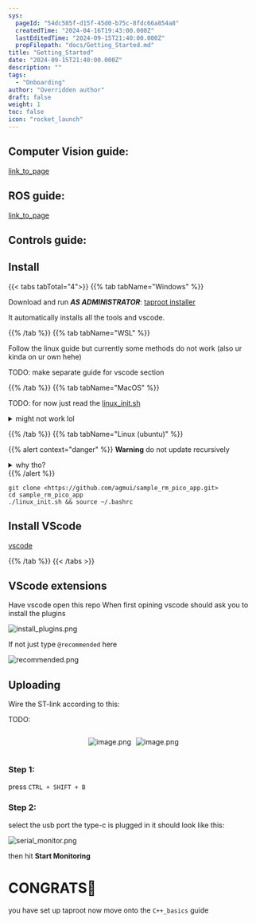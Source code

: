 ```yaml
---
sys:
  pageId: "54dc585f-d15f-45d0-b75c-8fdc66a854a8"
  createdTime: "2024-04-16T19:43:00.000Z"
  lastEditedTime: "2024-09-15T21:40:00.000Z"
  propFilepath: "docs/Getting_Started.md"
title: "Getting_Started"
date: "2024-09-15T21:40:00.000Z"
description: ""
tags:
  - "Onboarding"
author: "Overridden author"
draft: false
weight: 1
toc: false
icon: "rocket_launch"
---
```


## Computer Vision guide:

[link_to_page](86d45bc0-388b-4d26-8848-44f255f73d0e)

## ROS guide:

[link_to_page](3c76c1de-ec8f-46d6-8b0a-294005edc2d5)

## Controls guide:

## Install

{{< tabs tabTotal="4">}}
{{% tab tabName="Windows" %}}

Download and run _**AS ADMINISTRATOR**_: [taproot installer](https://github.com/Thornbots/TeachingFreshies/releases/tag/1.0)

It automatically installs all the tools and vscode.

{{% /tab %}}
{{% tab tabName="WSL" %}}

Follow the linux guide but currently some methods do not work (also ur kinda on ur own hehe)

TODO: make separate guide for vscode section

{{% /tab %}}
{{% tab tabName="MacOS" %}}

TODO: for now just read the [linux_init.sh](https://github.com/agmui/sample_rm_pico_app/blob/main/linux_init.sh)

<details>
<summary>might not work lol</summary>

`brew install libusb pkg-config`

Next install: [vscode](https://code.visualstudio.com/Download)

</details>

{{% /tab %}}
{{% tab tabName="Linux (ubuntu)" %}}

{{% alert context="danger" %}}
**Warning** do not update recursively
<details>
<summary>why tho?</summary>
There are some submodules that may go on for a while (like tinyusb) and I highly
recommend you don't need to get them.
If you want to see what submodules I update just look in `linux_init.sh`
</details>
{{% /alert %}}

```shell
git clone <https://github.com/agmui/sample_rm_pico_app.git>
cd sample_rm_pico_app
./linux_init.sh && source ~/.bashrc
```

## Install VScode

[vscode](https://code.visualstudio.com/Download)

{{% /tab %}}
{{< /tabs >}}

## VScode extensions

Have vscode open this repo
When first opining vscode should ask you to install the plugins

![install_plugins.png](https://prod-files-secure.s3.us-west-2.amazonaws.com/d518164a-d88e-44d1-a4ee-3adb3bd8bce0/89bd30f0-1825-4e77-867b-0a41ce370880/install_plugins.png?X-Amz-Algorithm=AWS4-HMAC-SHA256&X-Amz-Content-Sha256=UNSIGNED-PAYLOAD&X-Amz-Credential=ASIAZI2LB466UB4FF77S%2F20250216%2Fus-west-2%2Fs3%2Faws4_request&X-Amz-Date=20250216T100652Z&X-Amz-Expires=3600&X-Amz-Security-Token=IQoJb3JpZ2luX2VjEC4aCXVzLXdlc3QtMiJHMEUCIA2l%2FAy4nF3ZahFdZEH09ZFKsV1AZkETu0wtUUAPoN%2BDAiEAuymePryDnNbLDmkFOwaKzn%2Bm8PWB8uBFNartpzykKSsq%2FwMIVxAAGgw2Mzc0MjMxODM4MDUiDNVQIkAaJs5bKWx2jircA5JtO7BW0w%2FB1LfVRqOgZQAni21MeGfuwYLD3wTUyC%2B7u4COFRVI5Y4G9QPdbIa4BAknlJrYkaOMNflkAQft%2F1ZDTcHU6ZJNjRSf%2FRwkxysu1x7r23plIj8PO0lzm1eVeX0jTn%2FcwXa5Jj1k4mpxbHEFQ5Q%2BNLpUU8Yaea4G8CvWaMQH7i%2Bt%2BHwFXDlvndSKP9JQIqvh06y%2F5HCkCOB90yfJru4%2F7R8n1%2Bdv4Wtm%2B6haMDJZWu9PiYSd%2BaGINsH%2Frk%2FZWj5U1iu0NYrjFZQPyvhj6ZIZiXm%2FcooqL3shMWq6ScPab6OXdhUgaZ%2BsJhq%2FRkq3pWRL29357qL52ToCxuGYFRbw8vPj13h%2B3vuM4mHIFGl482MKqrnmChwcicni0tKU72eEsG2NgQjlfR%2FCc9CsTPgRH6V%2BJabQFfTauaLw4VfxwoaROi92Mst5wLpbPBRTTPiyv8DXEyzPRznV6xH3PdjdwmydTN%2Byy1sIOXUhKn8uEALfThiJ3fnu0AciqnoiJx82bTDcQlfh1cd83oYjdg2sGWPGj4PlJwuU%2B4IuHU4aCdfENHXXD3AlBV7mqz1X2SFOCzl6Yo5kr9NJTNTUebqr4YP0wp%2F%2BKRMTrmrdells%2B68riWBDMWjWMMX%2Bxb0GOqUBreiEf%2BArcqqTrJJSEEOQ%2F2Zwmn6qYOGqCQtk113GIfsvXgD59WOoiDn%2B53q%2FccAAmCK%2Fh4GaEDKmoq9YVsNoaDzA2MMaYWlG7LoRf%2BpfAGmkHemQV2V7%2FuQZMX36KZ9Kahp9ypb70TkLaZnN54Z33wQG4PnFimpVwBPMjM5f69EMmuj8qx9msp0lr8YPqa5EQVrOXgGW3Yz8vwgoFMTubRwinfzF&X-Amz-Signature=91d721cb6fb93a56454554ce0a4e4fb28ecc79b51d7243e232494e7f210ef50a&X-Amz-SignedHeaders=host&x-id=GetObject)

If not just type `@recommended` here  

![recommended.png](https://prod-files-secure.s3.us-west-2.amazonaws.com/d518164a-d88e-44d1-a4ee-3adb3bd8bce0/61e661e9-5d85-4dfc-be0d-8d2097a5e793/recommended.png?X-Amz-Algorithm=AWS4-HMAC-SHA256&X-Amz-Content-Sha256=UNSIGNED-PAYLOAD&X-Amz-Credential=ASIAZI2LB466UB4FF77S%2F20250216%2Fus-west-2%2Fs3%2Faws4_request&X-Amz-Date=20250216T100652Z&X-Amz-Expires=3600&X-Amz-Security-Token=IQoJb3JpZ2luX2VjEC4aCXVzLXdlc3QtMiJHMEUCIA2l%2FAy4nF3ZahFdZEH09ZFKsV1AZkETu0wtUUAPoN%2BDAiEAuymePryDnNbLDmkFOwaKzn%2Bm8PWB8uBFNartpzykKSsq%2FwMIVxAAGgw2Mzc0MjMxODM4MDUiDNVQIkAaJs5bKWx2jircA5JtO7BW0w%2FB1LfVRqOgZQAni21MeGfuwYLD3wTUyC%2B7u4COFRVI5Y4G9QPdbIa4BAknlJrYkaOMNflkAQft%2F1ZDTcHU6ZJNjRSf%2FRwkxysu1x7r23plIj8PO0lzm1eVeX0jTn%2FcwXa5Jj1k4mpxbHEFQ5Q%2BNLpUU8Yaea4G8CvWaMQH7i%2Bt%2BHwFXDlvndSKP9JQIqvh06y%2F5HCkCOB90yfJru4%2F7R8n1%2Bdv4Wtm%2B6haMDJZWu9PiYSd%2BaGINsH%2Frk%2FZWj5U1iu0NYrjFZQPyvhj6ZIZiXm%2FcooqL3shMWq6ScPab6OXdhUgaZ%2BsJhq%2FRkq3pWRL29357qL52ToCxuGYFRbw8vPj13h%2B3vuM4mHIFGl482MKqrnmChwcicni0tKU72eEsG2NgQjlfR%2FCc9CsTPgRH6V%2BJabQFfTauaLw4VfxwoaROi92Mst5wLpbPBRTTPiyv8DXEyzPRznV6xH3PdjdwmydTN%2Byy1sIOXUhKn8uEALfThiJ3fnu0AciqnoiJx82bTDcQlfh1cd83oYjdg2sGWPGj4PlJwuU%2B4IuHU4aCdfENHXXD3AlBV7mqz1X2SFOCzl6Yo5kr9NJTNTUebqr4YP0wp%2F%2BKRMTrmrdells%2B68riWBDMWjWMMX%2Bxb0GOqUBreiEf%2BArcqqTrJJSEEOQ%2F2Zwmn6qYOGqCQtk113GIfsvXgD59WOoiDn%2B53q%2FccAAmCK%2Fh4GaEDKmoq9YVsNoaDzA2MMaYWlG7LoRf%2BpfAGmkHemQV2V7%2FuQZMX36KZ9Kahp9ypb70TkLaZnN54Z33wQG4PnFimpVwBPMjM5f69EMmuj8qx9msp0lr8YPqa5EQVrOXgGW3Yz8vwgoFMTubRwinfzF&X-Amz-Signature=8a3251f60cf3c0d84fa542aacd2f6967810189874fe4c834a333df9346f423be&X-Amz-SignedHeaders=host&x-id=GetObject)

## Uploading

Wire the ST-link according to this:

TODO:

<div style="display: flex;flex-direction: row; column-gap:10px; max-width: 630px;justify-content: center;">
<div>

![image.png](https://prod-files-secure.s3.us-west-2.amazonaws.com/d518164a-d88e-44d1-a4ee-3adb3bd8bce0/210ecb78-1116-4d7b-b9b7-2292f66fa2c2/image.png?X-Amz-Algorithm=AWS4-HMAC-SHA256&X-Amz-Content-Sha256=UNSIGNED-PAYLOAD&X-Amz-Credential=ASIAZI2LB466RG5JI3W5%2F20250216%2Fus-west-2%2Fs3%2Faws4_request&X-Amz-Date=20250216T100655Z&X-Amz-Expires=3600&X-Amz-Security-Token=IQoJb3JpZ2luX2VjEC4aCXVzLXdlc3QtMiJGMEQCIHIWQdKXwHwM%2B97ru0EGebK%2BytpyZ9uPnAgbs5%2BGWS%2FoAiB8FoX7PQlzMI39nwfL06q262fEklkAPz3c2h1SEJGi%2Fir%2FAwhXEAAaDDYzNzQyMzE4MzgwNSIMXBwbArecaZmil%2FPVKtwDczXoan7uEkmPRZHBVXKuWIBovQoGsy0SQ11eBJ8E01O3633wk2v%2BeHKkohPjYkStX6Zl5MGYBoKfBh1GcjnucNuIxDggSq%2Fn23KnQ0jUW691GlvZ%2BjcZ9GSuJVSTpAfL%2FkEJny1Y84SCWCmNGZ%2FhgWHALDJqQUvnlHKYEXO%2BTtmOpr1PFfSlWqimcXK8VsPNrYzdWWqw0%2Fdh1m%2Fanmd4yOVJnkmPNnrEFM7XIQXqi9AHA%2Fswd9n9W1EkYG9et6THpe9jYuPNQRuVr0HEQ3MOAZFy%2FGTCFc1MTxIiklhvkMVe9obhcXUywBK8BZWrrXQmszqtjpHbjeh%2BDsWQdX9VMm%2B6dHqj3fhBIbnkkGJXz00gcuwFHLqFdsdTKqD3QH1UEoo3ifvOxIKd0iIGSqFfGsutkO%2F1l6tK4pU3YiqCjoHgXD1fFkMyk%2Fn0%2B7ZwgsoUJzMucptQD11yAEt4CTv3sN7daxkcSOZmX%2BrnEOhFTHFKUflpkj5nANsSfTjzqucXg17fYfdtzLS%2Bjkpqzj8n5yAZBnzcGD9GuMMhy5fK%2F%2FLs1x3FgHoAvuSMgBAXZwebmIg3xBMVCsvPA66WbbT1tStt9sRd1ZgqZV5ig8P0uGGc91eLB1P45Qx4k2kwwP3FvQY6pgEif5f3o9mbWtnm1t%2FgvQUMvNzO9WCcXXJ4WsvZENdRWji3kR8kY3pPpkmW1l3BJyaR7CQY5CIou4KeYtNl99ReTfLhBQ7gHPLeeXhLu6xkB75ZiSvlE1PnJf2ISVZMOFDS3j1OY%2BPyJKMt%2B88lJWmFGNx7BUqOsGmZzWkc5mJS%2B0SJBtlJYiJczpSRLwJcEKW9kQsUhcyGl3pIorfILsdKzNGmvgGz&X-Amz-Signature=67f82f12ac427a2280884fd33e2feff3f3d90f7d271426fa2761df1f30bc0fe4&X-Amz-SignedHeaders=host&x-id=GetObject)

</div>
<div>

![image.png](https://prod-files-secure.s3.us-west-2.amazonaws.com/d518164a-d88e-44d1-a4ee-3adb3bd8bce0/33a0fd0f-8ca6-4a86-8e09-26e95ded1fff/image.png?X-Amz-Algorithm=AWS4-HMAC-SHA256&X-Amz-Content-Sha256=UNSIGNED-PAYLOAD&X-Amz-Credential=ASIAZI2LB4664RMPDHKM%2F20250216%2Fus-west-2%2Fs3%2Faws4_request&X-Amz-Date=20250216T100655Z&X-Amz-Expires=3600&X-Amz-Security-Token=IQoJb3JpZ2luX2VjEC4aCXVzLXdlc3QtMiJHMEUCIQDkFp6K6LvqfytkBHvg3tVN458aj%2FyOT2%2FmbKqENxDqBgIgec8le8J90uysO6LiJ6ux85UUNQ46VLKQH1FqW27iCRIq%2FwMIVxAAGgw2Mzc0MjMxODM4MDUiDCdj18qwH8KtnY0BpircAxHkTKpa2ahporZeI%2B2pxKKqydvfzLDxGO5zWZFF9UGxOsEAW%2BphDU1ahDv%2BmrIATd0YWDvnCxZmdW7hOfygG7ETM6FpwfVGM%2FgJcIKHUZyivSdiobgX3vQlZDKzFTO11spkJjW3bSIPLu60w2xJa%2BydbGuTX4jXPuLHdekx%2B%2BS0p8%2BILKhnGHDCHApFjqknx1TzsG7NC%2FVf%2Bxw0eo684xapSO9xVcMNxdOd3wNG9nRybWb%2FNEnLqWcREG7I30GvcRtQ9gEz7O%2Bjf6x7Ej5mdDrMUQu87zy%2FfWUHEuY99SQbwy3MzIyuUTDA1yigsQrTHvqfCv3WmSp0HDT8NEEMxfKVdeRydLcjpBGG6kNeLCkxxBHWtpSwo1lingpyMUDbZQz3e8x5KihWMpI5%2FCjOf4aY4jijyCaO6hrkVZht4TTzXM2%2F44pMY%2BZkzholagflWSLJh7K0%2BJmDfL2o64ExXm1doi87dI37NlSpQCpRwyHXMKvowPFdM7K%2Fl3LsnCkqBRx5w6N5hmO6yiRgAMTiCsC8oZ3vsAbCb18IyDsEaa0%2BwvC%2BiYsCA%2Bpd5QsuvtL%2Ff1fIT4FEkWDftlRLmSzCL%2Besu1ZCeLPhRuOYeHOpHhs6lKMFLOL%2BZoR996R%2BMMD9xb0GOqUBMxw7ZTw1QZ9A63wo9LrJEbkXZBOIH3kcBpDOY5RRVwGVgNhfFpgZQHFI7tKkq5Yh%2FuMg3VoDZuIEsy8OK9QLy62Ek%2BS47TvTT%2BldQ%2ByXZqm9haaTKo7XBq16izJr3sQtIwZeGbNHran6HI6HmTiFWK3n1lgWFAZ0HRqRPj26b50u6Mx6Cf7W006Ep5LIyYQsYYhVbai9GW3hD%2FqtoKCHq%2B%2B%2FbFbZ&X-Amz-Signature=f54073eb0caf34b0eb2ff9df38769478ceadb859260b5e3f32e5d70650825802&X-Amz-SignedHeaders=host&x-id=GetObject)

</div>
</div>

### Step 1:

press `CTRL + SHIFT + B`

### Step 2:

select the usb port the type-c is plugged in it should look like this:

![serial_monitor.png](https://prod-files-secure.s3.us-west-2.amazonaws.com/d518164a-d88e-44d1-a4ee-3adb3bd8bce0/f03f4774-05d4-4393-b6a0-d5efb6d315ab/serial_monitor.png?X-Amz-Algorithm=AWS4-HMAC-SHA256&X-Amz-Content-Sha256=UNSIGNED-PAYLOAD&X-Amz-Credential=ASIAZI2LB466UB4FF77S%2F20250216%2Fus-west-2%2Fs3%2Faws4_request&X-Amz-Date=20250216T100652Z&X-Amz-Expires=3600&X-Amz-Security-Token=IQoJb3JpZ2luX2VjEC4aCXVzLXdlc3QtMiJHMEUCIA2l%2FAy4nF3ZahFdZEH09ZFKsV1AZkETu0wtUUAPoN%2BDAiEAuymePryDnNbLDmkFOwaKzn%2Bm8PWB8uBFNartpzykKSsq%2FwMIVxAAGgw2Mzc0MjMxODM4MDUiDNVQIkAaJs5bKWx2jircA5JtO7BW0w%2FB1LfVRqOgZQAni21MeGfuwYLD3wTUyC%2B7u4COFRVI5Y4G9QPdbIa4BAknlJrYkaOMNflkAQft%2F1ZDTcHU6ZJNjRSf%2FRwkxysu1x7r23plIj8PO0lzm1eVeX0jTn%2FcwXa5Jj1k4mpxbHEFQ5Q%2BNLpUU8Yaea4G8CvWaMQH7i%2Bt%2BHwFXDlvndSKP9JQIqvh06y%2F5HCkCOB90yfJru4%2F7R8n1%2Bdv4Wtm%2B6haMDJZWu9PiYSd%2BaGINsH%2Frk%2FZWj5U1iu0NYrjFZQPyvhj6ZIZiXm%2FcooqL3shMWq6ScPab6OXdhUgaZ%2BsJhq%2FRkq3pWRL29357qL52ToCxuGYFRbw8vPj13h%2B3vuM4mHIFGl482MKqrnmChwcicni0tKU72eEsG2NgQjlfR%2FCc9CsTPgRH6V%2BJabQFfTauaLw4VfxwoaROi92Mst5wLpbPBRTTPiyv8DXEyzPRznV6xH3PdjdwmydTN%2Byy1sIOXUhKn8uEALfThiJ3fnu0AciqnoiJx82bTDcQlfh1cd83oYjdg2sGWPGj4PlJwuU%2B4IuHU4aCdfENHXXD3AlBV7mqz1X2SFOCzl6Yo5kr9NJTNTUebqr4YP0wp%2F%2BKRMTrmrdells%2B68riWBDMWjWMMX%2Bxb0GOqUBreiEf%2BArcqqTrJJSEEOQ%2F2Zwmn6qYOGqCQtk113GIfsvXgD59WOoiDn%2B53q%2FccAAmCK%2Fh4GaEDKmoq9YVsNoaDzA2MMaYWlG7LoRf%2BpfAGmkHemQV2V7%2FuQZMX36KZ9Kahp9ypb70TkLaZnN54Z33wQG4PnFimpVwBPMjM5f69EMmuj8qx9msp0lr8YPqa5EQVrOXgGW3Yz8vwgoFMTubRwinfzF&X-Amz-Signature=632c5d41b49baec2071682cd8dbf4cd31c9837fedae3c64fe4a10fe67d0d2902&X-Amz-SignedHeaders=host&x-id=GetObject)

then hit **Start Monitoring**

# CONGRATS🎉

you have set up taproot now move onto the `C++_basics` guide
